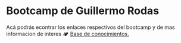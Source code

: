# Bootcamp de Guillermo Rodas
Acá podrás econtrar los enlaces respectivos del bootcamp y de mas informacion de interes 🏕️ [Base de conocimientos.](https://undefinedshell.notion.site/Semana-1-1cd3b0f777a44b4894456521cc0e649c#627a510ea8514e5fbd4cf6b206dc2048)